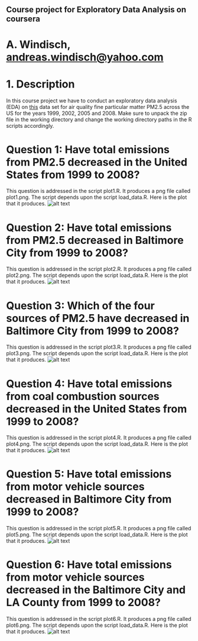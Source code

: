 ## Course project for Exploratory Data Analysis on coursera
# A. Windisch, andreas.windisch@yahoo.com

# 1. Description
In this course project we have to conduct an exploratory data analysis (EDA) on [this](https://d396qusza40orc.cloudfront.net/exdata%2Fdata%2FNEI_data.zip)
data set for air quality fine particular matter PM2.5 across the US for the years 1999, 2002, 2005 and 2008.
Make sure to unpack the zip file in the working directory and change the working directory paths in the R scripts accordingly.


# Question 1: Have total emissions from PM2.5 decreased in the United States from 1999 to 2008? 
This question is addressed in the script plot1.R. It produces a png file called plot1.png. The script depends upon the script load_data.R.
Here is the plot that it produces.
![alt text](plot1.png "Total emissions PM2.5 1999 - 2008")

# Question 2: Have total emissions from PM2.5 decreased in Baltimore City from 1999 to 2008? 
This question is addressed in the script plot2.R. It produces a png file called plot2.png. The script depends upon the script load_data.R.
Here is the plot that it produces.
![alt text](plot2.png "Total emissions PM2.5 1999 - 2008 Baltimore City")

# Question 3: Which of the four sources of PM2.5 have decreased in Baltimore City from 1999 to 2008? 
This question is addressed in the script plot3.R. It produces a png file called plot3.png. The script depends upon the script load_data.R.
Here is the plot that it produces.
![alt text](plot3.png "PM2.5 emissions per source, Baltimore City 1999 - 2008")

# Question 4: Have total emissions from coal combustion sources decreased in the United States from 1999 to 2008? 
This question is addressed in the script plot4.R. It produces a png file called plot4.png. The script depends upon the script load_data.R.
Here is the plot that it produces.
![alt text](plot4.png "Total emissions coal combustion PM2.5 sources 1999 - 2008")

# Question 5: Have total emissions from motor vehicle sources decreased in Baltimore City from 1999 to 2008? 
This question is addressed in the script plot5.R. It produces a png file called plot5.png. The script depends upon the script load_data.R.
Here is the plot that it produces.
![alt text](plot5.png "Total emissions from motor vehicle sources, Baltimore City 1999 - 2008")

# Question 6: Have total emissions from motor vehicle sources decreased in the Baltimore City and LA County from 1999 to 2008? 
This question is addressed in the script plot6.R. It produces a png file called plot6.png. The script depends upon the script load_data.R.
Here is the plot that it produces.
![alt text](plot6.png "Total emissions from motor vehicle sources Baltimore City and LA County 1999 - 2008")

